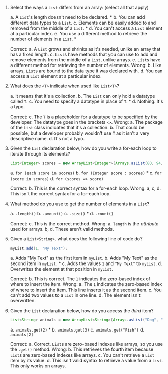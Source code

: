 1. Select the ways a `List` differs from an array: (select all that apply)

    a. A `List`'s length doesn't need to be declared. *
    b. You can add different data types to a `List`.
    c. Elements can be easily added to and removed from the middle of a `List`. *
    d. You can't access a `List` element at a particular index.
    e. You use a different method to retrieve the number of elements in a `List`. *

    Correct:
        a. A `List` grows and shrinks as it's needed, unlike an array that has a fixed length.
        c. `List`s have methods that you can use to add and remove elements from the middle of a `List`, unlike arrays.
        e. `List`s have a different method for retrieving the number of elements.
    Wrong:
        b. Like arrays, `List`s are bound to the data type it was declared with.
        d. You can access a `List` element at a particular index.

2. What does the `<T>` indicate when used like `List<T>`?

    a. It means that it's a collection.
    b. The `List` can only hold a datatype called `T`.
    c. You need to specify a datatype in place of `T`. *
    d. Nothing. It's a typo.

    Correct:
        c. The `T` is a placeholder for a datatype to be specified by the developer. The datatype goes in the brackets `<>`.
    Wrong:
        a. The package of the `List` class indicates that it's a collection.
        b. That could be possible, but a developer probably wouldn't use `T` as it isn't a very descriptive name.
        d. It's not a typo.

3. Given the `List` declaration below, how do you write a for-each loop to iterate through its elements?

    ```java
    List<Integer> scores = new ArrayList<Integer>(Arrays.asList(80, 94, 81, 75, 91, 98, 84));
    ```

    a. `for (each score in scores)`
    b. `for (Integer score : scores)` *
    c. `for (score in scores)`
    d. `for (scores => score)`

    Correct:
        b. This is the correct syntax for a for-each loop.
    Wrong:
        a, c, d. This isn't the correct syntax for a for-each loop.

4. What method do you use to get the number of elements in a `List`?

    a. `.length()`
    b. `.amount()`
    c. `.size()` *
    d. `.count()`

    Correct:
        c. This is the correct method.
    Wrong:
        a. `length` is the *attribute* used for arrays.
        b, d. These aren't valid methods.

5. Given a `List<String>`, what does the following line of code do?

    ```java
    myList.add(1, "My Text");
    ```

    a. Adds "My Text" as the first item in `myList`.
    b. Adds "My Text" as the second item in `myList`. *
    c. Adds the values `1` and `"My Text"` to `myList`.
    d. Overwrites the element at that position in `myList`.

    Correct:
        b. This is correct. The `1` indicates the zero-based index of where to insert the item.
    Wrong:
        a. The `1` indicates the zero-based index of where to insert the item. This line inserts it as the second item.
        c. You can't add two values to a `List` in one line.
        d. The element isn't overwritten.

6. Given the `List` declaration below, how do you access the *third* item?

    ```java
    List<String> animals = new ArrayList<String>(Arrays.asList("Dog", "Cat", "Fish", "Bear"));
    ```

    a. `animals.get(2)` *
    b. `animals.get(3)`
    c. `animals.get("Fish")`
    d. `animals[2]`

    Correct:
        a. Correct. `List`s are zero-based indexes like arrays, so you use the `.get()` method.
    Wrong:
        b. This retrieves the fourth item because `List`s are zero-based indexes like arrays.
        c. You can't retrieve a `List` item by its value.
        d. This isn't valid syntax to retrieve a value from a `List`. This only works on arrays.
